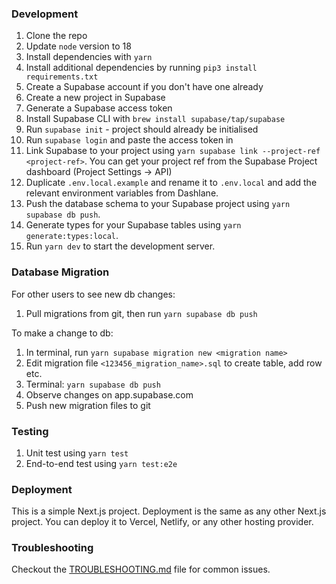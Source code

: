 ### Development

1. Clone the repo
2. Update `node` version to 18
3. Install dependencies with `yarn`
4. Install additional dependencies by running `pip3 install requirements.txt`
5. Create a Supabase account if you don't have one already
6. Create a new project in Supabase
7. Generate a Supabase access token
8. Install Supabase CLI with `brew install supabase/tap/supabase`
9. Run `supabase init` - project should already be initialised
10. Run `supabase login` and paste the access token in
11. Link Supabase to your project using `yarn supabase link --project-ref <project-ref>`. You can get your project ref from the Supabase Project dashboard (Project Settings -> API)
12. Duplicate `.env.local.example` and rename it to `.env.local` and add the relevant environment variables from Dashlane.
13. Push the database schema to your Supabase project using `yarn supabase db push`.
14. Generate types for your Supabase tables using `yarn generate:types:local`.
15. Run `yarn dev` to start the development server.

### Database Migration

For other users to see new db changes:

1. Pull migrations from git, then run `yarn supabase db push`

To make a change to db:

1. In terminal, run `yarn supabase migration new <migration name>`
2. Edit migration file `<123456_migration_name>.sql` to create table, add row etc.
3. Terminal: `yarn supabase db push`
4. Observe changes on app.supabase.com
5. Push new migration files to git

### Testing

1. Unit test using `yarn test`
2. End-to-end test using `yarn test:e2e`

### Deployment

This is a simple Next.js project. Deployment is the same as any other Next.js project. You can deploy it to Vercel, Netlify, or any other hosting provider.

### Troubleshooting

Checkout the [TROUBLESHOOTING.md](./TROUBLESHOOTING.md) file for common issues.
